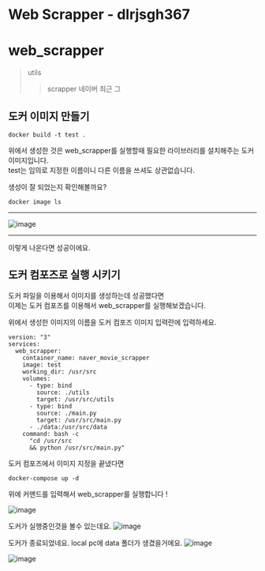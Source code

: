 # Web Scrapper - dlrjsgh367


# web_scrapper
> utils
>> scrapper 네이버 최근
 그 


## 도커 이미지 만들기
``` docker
docker build -t test .
```
위에서 생성한 것은 web_scrapper를 실행할때 필요한 라이브러리를 설치해주는 도커 이미지입니다.  
 test는 임의로 지정한 이름이니 다른 이름을 쓰셔도 상관없습니다.


생성이 잘 되었는지 확인해볼까요?
``` docker
docker image ls
```

------------

![image](https://user-images.githubusercontent.com/118237164/208035552-fa170dde-09c3-4d5e-9e0e-364a94eb29df.png)

------------
이렇게 나온다면 성공이에요.


## 도커 컴포즈로 실행 시키기
도커 파일을 이용해서 이미지를 생성하는데 성공했다면  
 이제는 도커 컴포즈를 이용해서 web_scrapper를 실행해보겠습니다.


위에서 생성한 이미지의 이름을 도커 컴포즈 이미지 입력란에 입력하세요.


``` docker
version: "3"
services:
  web_scrapper:
    container_name: naver_movie_scrapper 
    image: test 
    working_dir: /usr/src
    volumes:
      - type: bind
        source: ./utils
        target: /usr/src/utils
      - type: bind
        source: ./main.py
        target: /usr/src/main.py
      - ./data:/usr/src/data
    command: bash -c
      "cd /usr/src
      && python /usr/src/main.py"
```
도커 컴포즈에서 이미지 지정을 끝냈다면

``` docker
docker-compose up -d
```
위에 커맨드를 입력해서 web_scrapper를 실행합니다 !

![image](https://user-images.githubusercontent.com/118237164/208042388-372eeb5c-448a-45ca-a0e0-db7e401ae53c.png)

도커가 실행중인것을 볼수 있는데요.
![image](https://user-images.githubusercontent.com/118237164/208042531-d68abe45-7fa5-4be4-a4ca-123209165aba.png)

도커가 종료되었네요. local pc에 data 폴더가 생겼을거에요.
![image](https://user-images.githubusercontent.com/118237164/208042752-7d4c3d69-3112-42a9-b526-3d77bc847dc0.png)


![image](https://user-images.githubusercontent.com/118237164/208045174-45eaa3f9-7c84-4076-b5d6-c6cdc7985729.png)



